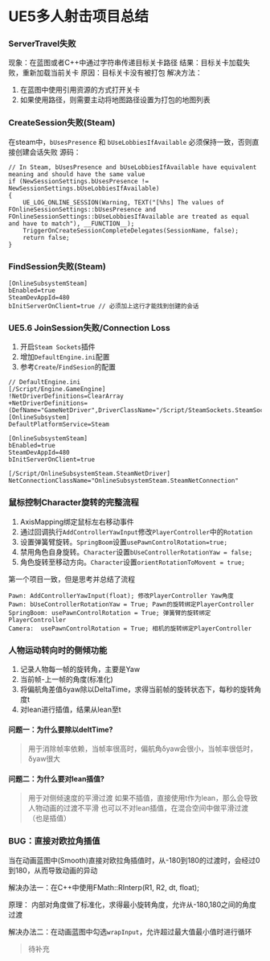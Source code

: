 # UE5多人射击项目总结


### ServerTravel失败

现象：在蓝图或者C++中通过字符串传递目标关卡路径
结果：目标关卡加载失败，重新加载当前关卡
原因：目标关卡没有被打包
解决方法：
1. 在蓝图中使用引用资源的方式打开关卡
2. 如果使用路径，则需要主动将地图路径设置为打包的地图列表

### CreateSession失败(Steam)
在steam中，``bUsesPresence`` 和 ``bUseLobbiesIfAvailable`` 必须保持一致，否则直接创建会话失败
源码：
```
// In Steam, bUsesPresence and bUseLobbiesIfAvailable have equivalent meaning and should have the same value
if (NewSessionSettings.bUsesPresence != NewSessionSettings.bUseLobbiesIfAvailable)
{
	UE_LOG_ONLINE_SESSION(Warning, TEXT("[%hs] The values of FOnlineSessionSettings::bUsesPresence and FOnlineSessionSettings::bUseLobbiesIfAvailable are treated as equal and have to match"), __FUNCTION__);
	TriggerOnCreateSessionCompleteDelegates(SessionName, false);
	return false;
}
```

### FindSession失败(Steam)

```
[OnlineSubsystemSteam]
bEnabled=true
SteamDevAppId=480
bInitServerOnClient=true // 必须加上这行才能找到创建的会话
```

### UE5.6 JoinSession失败/Connection Loss

1. 开启``Steam Sockets``插件
2. 增加``DefaultEngine.ini``配置
3. 参考``Create``/``FindSesion``的配置

```
// DefaultEngine.ini
[/Script/Engine.GameEngine]
!NetDriverDefinitions=ClearArray
+NetDriverDefinitions=(DefName="GameNetDriver",DriverClassName="/Script/SteamSockets.SteamSocketsNetDriver",DriverClassNameFallback="OnlineSubsystemUtils.IpNetDriver")
[OnlineSubsystem]
DefaultPlatformService=Steam

[OnlineSubsystemSteam]
bEnabled=true
SteamDevAppId=480
bInitServerOnClient=true

[/Script/OnlineSubsystemSteam.SteamNetDriver]
NetConnectionClassName="OnlineSubsystemSteam.SteamNetConnection"
```

### 鼠标控制Character旋转的完整流程

1. AxisMapping绑定鼠标左右移动事件
2. 通过回调执行``AddControllerYawInput``修改``PlayerController``中的``Rotation``
3. 设置弹簧臂旋转。``SpringBoom``设置``usePawnControlRotation=true;``
4. 禁用角色自身旋转。``Character``设置``bUseControllerRotationYaw = false;``
5. 角色旋转至移动方向。``Character``设置``orientRotationToMovent = true;``

第一个项目一致，但是思考并总结了流程
```
Pawn: AddControllerYawInput(float); 修改PlayerController Yaw角度
Pawn: bUseControllerRotationYaw = True; Pawn的旋转绑定PlayerController
SpringBoom: usePawnControlRotation = True; 弹簧臂的旋转绑定PlayerController
Camera:  usePawnControlRotation = True; 相机的旋转绑定PlayerController
```

### 人物运动转向时的侧倾功能

1. 记录人物每一帧的旋转角，主要是Yaw
2. 当前帧-上一帧的角度(标准化)
3. 将偏航角差值δyaw除以DeltaTime，求得当前帧的旋转状态下，每秒的旋转角度t
4. 对lean进行插值，结果从lean至t

#### 问题一：为什么要除以deltTime?

> 用于消除帧率依赖，当帧率很高时，偏航角δyaw会很小，当帧率很低时，δyaw很大

#### 问题二：为什么要对lean插值?

> 用于对侧倾速度的平滑过渡
> 如果不插值，直接使用t作为lean，那么会导致人物动画的过渡不平滑
> 也可以不对lean插值，在混合空间中做平滑过渡（也是插值）

### BUG：直接对欧拉角插值

当在动画蓝图中(Smooth)直接对欧拉角插值时，从-180到180的过渡时，会经过0到180，从而导致动画的异动

解决办法一：在C++中使用FMath::RInterp(R1, R2, dt, float);

原理： 内部对角度做了标准化，求得最小旋转角度，允许从-180,180之间的角度过渡

解决办法二：在动画蓝图中勾选``wrapInput``，允许超过最大值最小值时进行循环

> 待补充
